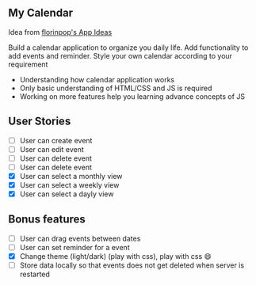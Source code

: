 ## My Calendar

Idea from [florinpop's App Ideas](https://github.com/florinpop17/app-ideas)

Build a calendar application to organize you daily life. Add functionality to add events and reminder.
Style your own calendar according to your requirement

- Understanding how calendar application works
- Only basic understanding of HTML/CSS and JS is required
- Working on more features help you learning advance concepts of JS

## User Stories

- [ ] User can create event
- [ ] User can edit event
- [ ] User can delete event
- [ ] User can delete event
- [x] User can select a monthly view
- [x] User can select a weekly view
- [x] User can select a dayly view

## Bonus features

- [ ] User can drag events between dates
- [ ] User can set reminder for a event
- [x] Change theme (light/dark) (play with css), play with css 😄
- [ ] Store data locally so that events does not get deleted when server is restarted